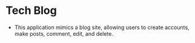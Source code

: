 # Tech Blog
 - This application mimics a blog site, allowing users to create accounts, make posts, comment, edit, and delete. 